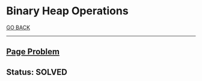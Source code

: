 # Binary Heap Operations

[GO BACK](../README.md)

___

## [Page Problem](https://practice.geeksforgeeks.org/problems/operations-on-binary-min-heap/1)

## Status: SOLVED
